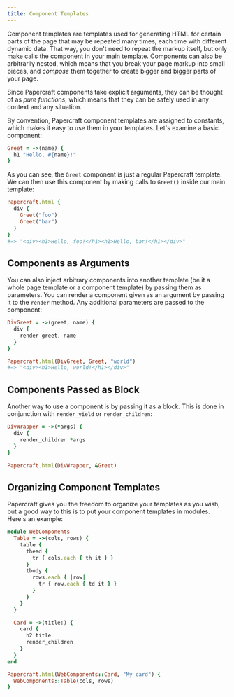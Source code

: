 ```yaml
---
title: Component Templates
---
```


Component templates are templates used for generating HTML for certain parts of
the page that may be repeated many times, each time with different dynamic data.
That way, you don't need to repeat the markup itself, but only make calls the
component in your main template. Components can also be arbitrarily nested,
which means that you break your page markup into small pieces, and *compose*
them together to create bigger and bigger parts of your page.

Since Papercraft components take explicit arguments, they can be thought of as
*pure functions*, which means that they can be safely used in any context and
any situation.

By convention, Papercraft component templates are assigned to constants, which
makes it easy to use them in your templates. Let's examine a basic component:

```ruby
Greet = ->(name) {
  h1 "Hello, #{name}!"
}
```

As you can see, the `Greet` component is just a regular Papercraft template. We
can then use this component by making calls to `Greet()` inside our main
template:

```ruby
Papercraft.html {
  div {
    Greet("foo")
    Greet("bar")
  }
}
#=> "<div><h1>Hello, foo!</h1><h1>Hello, bar!</h1></div>"
```

## Components as Arguments

You can also inject arbitrary components into another template (be it a whole
page template or a component template) by passing them as parameters. You can
render a component given as an argument by passing it to the `render` method. Any additional parameters are passed to the component:

```ruby
DivGreet = ->(greet, name) {
  div {
    render greet, name
  }
}

Papercraft.html(DivGreet, Greet, "world")
#=> "<div><h1>Hello, world!</h1></div>"
```

## Components Passed as Block

Another way to use a component is by passing it as a block. This is done in
conjunction with `render_yield` or `render_children`:

```ruby
DivWrapper = ->(*args) {
  div {
    render_children *args
  }
}

Papercraft.html(DivWrapper, &Greet)
```

## Organizing Component Templates

Papercraft gives you the freedom to organize your templates as you wish, but a
good way to this is to put your component templates in modules. Here's an
example:

```ruby
module WebComponents
  Table = ->(cols, rows) {
    table {
      thead {
        tr { cols.each { th it } }
      }
      tbody {
        rows.each { |row|
          tr { row.each { td it } }
        }
      }
    }
  }

  Card = ->(title:) {
    card {
      h2 title
      render_children
    }
  }
end

Papercraft.html(WebComponents::Card, "My card") {
  WebComponents::Table(cols, rows)
}
```
